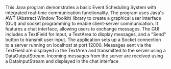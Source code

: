 This Java program demonstrates a basic Event Scheduling System with integrated real-time communication functionality. 
The program uses Java's AWT (Abstract Window Toolkit) library to create a graphical user interface (GUI) 
and socket programming to enable client-server communication. It features a chat interface, allowing users to exchange messages.
The GUI includes a TextField for input, a TextArea to display messages, and a "Send" button to transmit user input. 
The application sets up a Socket connection to a server running on localhost at port 12000. 
Messages sent via the TextField are displayed in the TextArea and transmitted to the server using a DataOutputStream.
Incoming messages from the server are received using a DataInputStream and displayed in the chat interface
